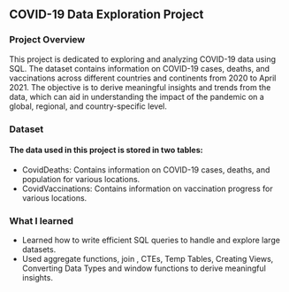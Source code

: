 ## COVID-19 Data Exploration Project
### Project Overview
This project is dedicated to exploring and analyzing COVID-19 data using SQL. The dataset contains information on COVID-19 cases, deaths, and vaccinations across different countries and continents from 2020 to April 2021. The objective is to derive meaningful insights and trends from the data, which can aid in understanding the impact of the pandemic on a global, regional, and country-specific level.
### Dataset
#### The data used in this project is stored in two tables:
- CovidDeaths: Contains information on COVID-19 cases, deaths, and population for various locations.
- CovidVaccinations: Contains information on vaccination progress for various locations.
### What I learned 
- Learned how to write efficient SQL queries to handle and explore large datasets.
- Used aggregate functions, join , CTEs, Temp Tables,  Creating Views, Converting Data Types and window functions to derive meaningful insights.
  
